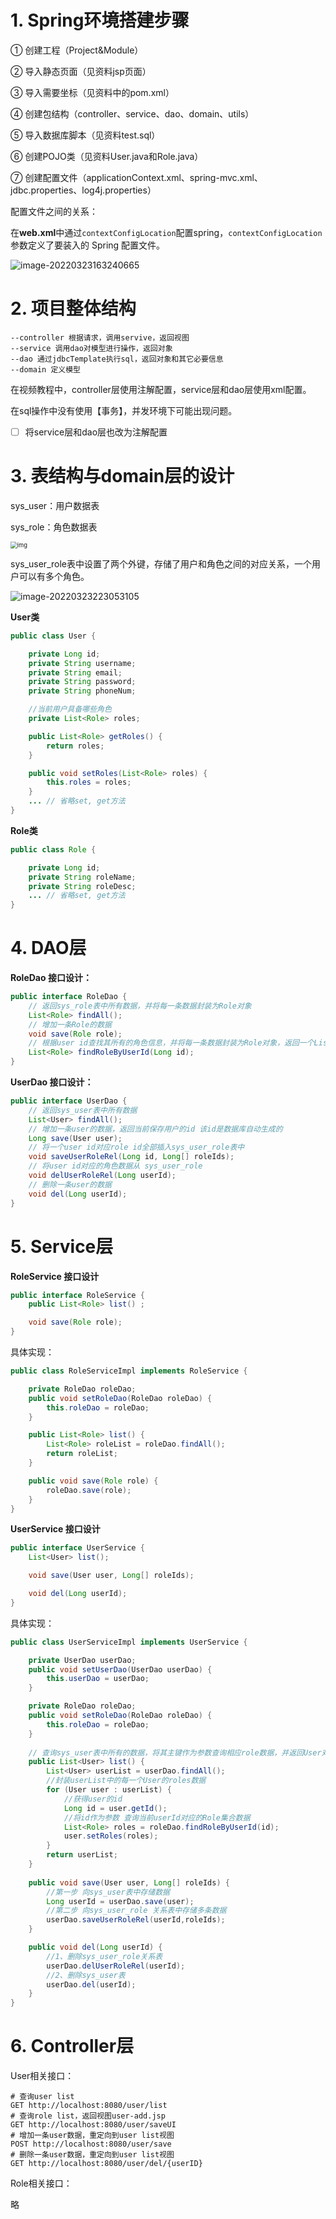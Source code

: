# 1. Spring环境搭建步骤

① 创建工程（Project&Module） 

② 导入静态页面（见资料jsp页面） 

③ 导入需要坐标（见资料中的pom.xml）

④ 创建包结构（controller、service、dao、domain、utils） 

⑤ 导入数据库脚本（见资料test.sql） 

⑥ 创建POJO类（见资料User.java和Role.java）

⑦ 创建配置文件（applicationContext.xml、spring-mvc.xml、jdbc.properties、log4j.properties）



配置文件之间的关系：

在**web.xml**中通过`contextConfigLocation`配置spring，`contextConfigLocation`参数定义了要装入的 Spring 配置文件。



![image-20220323163240665](https://tangnameless-pic.oss-cn-beijing.aliyuncs.com/img/202203231632730.png)





# 2. 项目整体结构

```
--controller 根据请求，调用servive，返回视图
--service 调用dao对模型进行操作，返回对象
--dao 通过jdbcTemplate执行sql，返回对象和其它必要信息
--domain 定义模型
```



在视频教程中，controller层使用注解配置，service层和dao层使用xml配置。

在sql操作中没有使用【事务】，并发环境下可能出现问题。

- [ ] 将service层和dao层也改为注解配置

# 3. 表结构与domain层的设计

sys_user：用户数据表

sys_role：角色数据表

<img src="https://tangnameless-pic.oss-cn-beijing.aliyuncs.com/img/202203291520139.png" alt="img" style="zoom:67%;" />



sys_user_role表中设置了两个外键，存储了用户和角色之间的对应关系，一个用户可以有多个角色。

![image-20220323223053105](https://tangnameless-pic.oss-cn-beijing.aliyuncs.com/img/202203232230136.png)



**User类**

```java
public class User {

    private Long id;
    private String username;
    private String email;
    private String password;
    private String phoneNum;

    //当前用户具备哪些角色
    private List<Role> roles;

    public List<Role> getRoles() {
        return roles;
    }

    public void setRoles(List<Role> roles) {
        this.roles = roles;
    }
    ... // 省略set, get方法
}
```

**Role类**

```java
public class Role {

    private Long id;
    private String roleName;
    private String roleDesc;
	... // 省略set, get方法
}
```

# 4. DAO层

**RoleDao 接口设计：**

```java
public interface RoleDao {
    // 返回sys_role表中所有数据，并将每一条数据封装为Role对象
    List<Role> findAll();
	// 增加一条Role的数据
    void save(Role role);
	// 根据user id查找其所有的角色信息，并将每一条数据封装为Role对象，返回一个List<Role>
    List<Role> findRoleByUserId(Long id);
}
```



**UserDao 接口设计：**

```java
public interface UserDao {
    // 返回sys_user表中所有数据
    List<User> findAll();
	// 增加一条user的数据，返回当前保存用户的id 该id是数据库自动生成的
    Long save(User user);
	// 将一个user id对应role id全部插入sys_user_role表中
    void saveUserRoleRel(Long id, Long[] roleIds);
	// 将user id对应的角色数据从 sys_user_role
    void delUserRoleRel(Long userId);
	// 删除一条user的数据
    void del(Long userId);
}
```



# 5. Service层

**RoleService 接口设计**

```java
public interface RoleService {
    public List<Role> list() ;

    void save(Role role);
}
```

具体实现：

```java
public class RoleServiceImpl implements RoleService {

    private RoleDao roleDao;
    public void setRoleDao(RoleDao roleDao) {
        this.roleDao = roleDao;
    }

    public List<Role> list() {
        List<Role> roleList = roleDao.findAll();
        return roleList;
    }

    public void save(Role role) {
        roleDao.save(role);
    }
}
```



**UserService 接口设计**

```java
public interface UserService {
    List<User> list();

    void save(User user, Long[] roleIds);

    void del(Long userId);
}
```

具体实现：

```java
public class UserServiceImpl implements UserService {

    private UserDao userDao;
    public void setUserDao(UserDao userDao) {
        this.userDao = userDao;
    }

    private RoleDao roleDao;
    public void setRoleDao(RoleDao roleDao) {
        this.roleDao = roleDao;
    }
	
    // 查询sys_user表中所有的数据，将其主键作为参数查询相应role数据，并返回User对象(包含Role对象)的list
    public List<User> list() {
        List<User> userList = userDao.findAll();
        //封装userList中的每一个User的roles数据
        for (User user : userList) {
            //获得user的id
            Long id = user.getId();
            //将id作为参数 查询当前userId对应的Role集合数据
            List<Role> roles = roleDao.findRoleByUserId(id);
            user.setRoles(roles);
        }
        return userList;
    }
	
    public void save(User user, Long[] roleIds) {
        //第一步 向sys_user表中存储数据
        Long userId = userDao.save(user);
        //第二步 向sys_user_role 关系表中存储多条数据
        userDao.saveUserRoleRel(userId,roleIds);
    }

    public void del(Long userId) {
        //1、删除sys_user_role关系表
        userDao.delUserRoleRel(userId);
        //2、删除sys_user表
        userDao.del(userId);
    }
}
```



# 6. Controller层

User相关接口：

```http
# 查询user list
GET http://localhost:8080/user/list  
# 查询role list，返回视图user-add.jsp
GET http://localhost:8080/user/saveUI
# 增加一条user数据，重定向到user list视图
POST http://localhost:8080/user/save
# 删除一条user数据，重定向到user list视图
GET http://localhost:8080/user/del/{userID}
```

Role相关接口：

略



